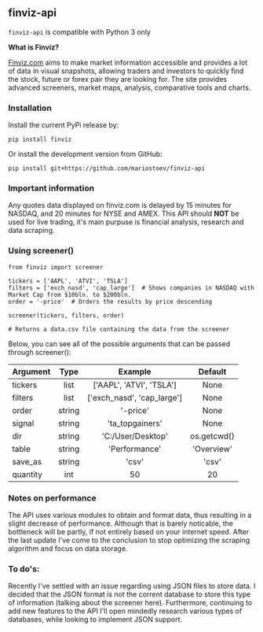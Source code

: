 ## finviz-api

`finviz-api` is compatible with Python 3 only 

**What is Finviz?**

[Finviz.com](http://www.finviz.com) aims to make market information accessible and provides a lot of data in visual snapshots, allowing traders and investors to quickly find the stock, future or forex pair they are looking for. The site provides advanced screeners, market maps, analysis, comparative tools and charts.

### Installation

Install the current PyPi release by:

`pip install finviz`

Or install the development version from GitHub:

`pip install git+https://github.com/mariostoev/finviz-api`

### Important information

Any quotes data displayed on finviz.com is delayed by 15 minutes for NASDAQ, and 20 minutes for NYSE and AMEX. This API should **NOT** be used for live trading, it's main purpuse is financial analysis, research and data scraping.

### Using screener()

    from finviz import screener
    
    tickers = ['AAPL', 'ATVI', 'TSLA']
    filters = ['exch_nasd', 'cap_large']  # Shows companies in NASDAQ with Market Cap from $10bln. to $200bln.
    order = '-price'  # Orders the results by price descending
    
    screener(tickers, filters, order)
    
    # Returns a data.csv file containing the data from the screener

Below, you can see all of the possible arguments that can be passed through screener():

| Argument | Type | Example | Default |
| :---         |     :---:      |     :---:     |     :---:     |
| tickers  | list | ['AAPL', 'ATVI', 'TSLA']  | None |
| filters | list | ['exch_nasd', 'cap_large']  | None |
| order | string | '-price' | None |
| signal | string | 'ta_topgainers' | None |
| dir | string | 'C:/User/Desktop' | os.getcwd() |
| table | string | 'Performance' | 'Overview' |
| save_as | string | 'csv' | 'csv' |
| quantity | int | 50 | 20 |

### Notes on performance

The API uses various modules to obtain and format data, thus resulting in a slight decrease of performance. Although that is barely noticable, the bottleneck will be partly, if not entirely based on your internet speed. After the last update I've come to the conclusion to stop optimizing the scraping algorithm and focus on data storage. 

### To do's:

Recently I've settled with an issue regarding using JSON files to store data. I decided that the JSON format is not the corrent database to store this type of information (talking about the screener here). Furthermore, continuing to add new features to the API I'll open mindedly research various types of databases, while looking to implement JSON support. 
